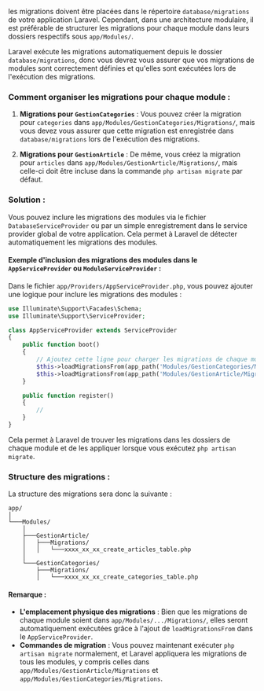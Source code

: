 les migrations doivent être placées dans le répertoire `database/migrations` de votre application Laravel. Cependant, dans une architecture modulaire, il est préférable de structurer les migrations pour chaque module dans leurs dossiers respectifs sous `app/Modules/`.

Laravel exécute les migrations automatiquement depuis le dossier `database/migrations`, donc vous devrez vous assurer que vos migrations de modules sont correctement définies et qu'elles sont exécutées lors de l'exécution des migrations.

### Comment organiser les migrations pour chaque module :

1. **Migrations pour `GestionCategories`** : Vous pouvez créer la migration pour `categories` dans `app/Modules/GestionCategories/Migrations/`, mais vous devez vous assurer que cette migration est enregistrée dans `database/migrations` lors de l'exécution des migrations.

2. **Migrations pour `GestionArticle`** : De même, vous créez la migration pour `articles` dans `app/Modules/GestionArticle/Migrations/`, mais celle-ci doit être incluse dans la commande `php artisan migrate` par défaut.

### Solution :

Vous pouvez inclure les migrations des modules via le fichier `DatabaseServiceProvider` ou par un simple enregistrement dans le service provider global de votre application. Cela permet à Laravel de détecter automatiquement les migrations des modules.

#### Exemple d'inclusion des migrations des modules dans le `AppServiceProvider` ou `ModuleServiceProvider` :

Dans le fichier `app/Providers/AppServiceProvider.php`, vous pouvez ajouter une logique pour inclure les migrations des modules :

```php
use Illuminate\Support\Facades\Schema;
use Illuminate\Support\ServiceProvider;

class AppServiceProvider extends ServiceProvider
{
    public function boot()
    {
        // Ajoutez cette ligne pour charger les migrations de chaque module
        $this->loadMigrationsFrom(app_path('Modules/GestionCategories/Migrations'));
        $this->loadMigrationsFrom(app_path('Modules/GestionArticle/Migrations'));
    }

    public function register()
    {
        //
    }
}
```

Cela permet à Laravel de trouver les migrations dans les dossiers de chaque module et de les appliquer lorsque vous exécutez `php artisan migrate`.

### Structure des migrations :

La structure des migrations sera donc la suivante :

```
app/
│
└───Modules/
    │
    ├───GestionArticle/
    │   ├───Migrations/
    │   │   └───xxxx_xx_xx_create_articles_table.php
    │
    └───GestionCategories/
        ├───Migrations/
        │   └───xxxx_xx_xx_create_categories_table.php
```

#### Remarque :

- **L'emplacement physique des migrations** : Bien que les migrations de chaque module soient dans `app/Modules/.../Migrations/`, elles seront automatiquement exécutées grâce à l'ajout de `loadMigrationsFrom` dans le `AppServiceProvider`.
- **Commandes de migration** : Vous pouvez maintenant exécuter `php artisan migrate` normalement, et Laravel appliquera les migrations de tous les modules, y compris celles dans `app/Modules/GestionArticle/Migrations` et `app/Modules/GestionCategories/Migrations`.